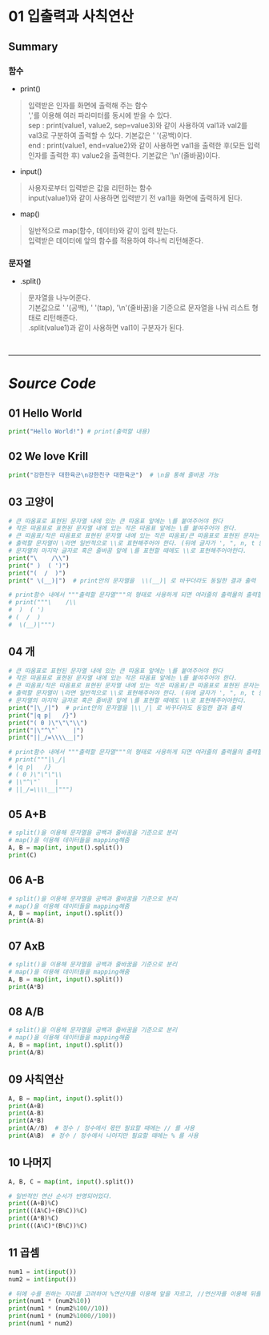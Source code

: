 
# 01 입출력과 사칙연산

## Summary

### **함수**

- print()

> 입력받은 인자를 화면에 출력해 주는 함수<br>
 ','를 이용해 여러 파라미터를 동시에 받을 수 있다.<br>
 sep : print(value1, value2, sep=value3)와 같이 사용하여 val1과 val2를 val3로 구분하여 출력할 수 있다. 기본값은 ' '(공백)이다.<br>
 end : print(value1, end=value2)와 같이 사용하면 val1을 출력한 후(모든 입력 인자를 출력한 후) value2을 출력한다. 기본값은 '\n'(줄바꿈)이다.<br>

- input()

> 사용자로부터 입력받은 값을 리턴하는 함수<br>
 input(value1)와 같이 사용하면 입력받기 전 val1을 화면에 출력하게 된다.<br>

- map()

> 일반적으로 map(함수, 데이터)와 같이 입력 받는다.<br>
 입력받은 데이터에 앞의 함수를 적용하여 하나씩 리턴해준다.<br>

### **문자열**

- .split()

> 문자열을 나누어준다.<br>
 기본값으로 ' '(공백), '    '(tap), '\n'(줄바꿈)을 기준으로 문자열을 나눠 리스트 형태로 리턴해준다.<br>
 .split(value1)과 같이 사용하면 val1이 구분자가 된다.<br>

<br>

---

# *Source Code*

## 01 Hello World

```python
print("Hello World!") # print(출력할 내용)
```

## 02 We love Krill

```python
print("강한친구 대한육군\n강한친구 대한육군")  # \n을 통해 줄바꿈 가능
```

## 03 고양이

```python
# 큰 따옴표로 표현된 문자열 내에 있는 큰 따옴표 앞에는 \를 붙여주어야 한다
# 작은 따옴표로 표현된 문자열 내에 있는 작은 따옴표 앞에는 \를 붙여주어야 한다.
# 큰 따옴표/작은 따옴표로 표현된 문자열 내에 있는 작은 따옴표/큰 따옴표로 표현된 문자는 그냥 출력된다.
# 출력할 문자열이 \라면 일반적으로 \\로 표현해주어야 한다. (뒤에 글자가 ', ", n, t 등의 표현일 수 있기때문에)
# 문자열의 마지막 글자로 혹은 줄바꿈 앞에 \를 표현할 때에도 \\로 표현해주어야한다.
print("\    /\\")
print(" )  ( ')")
print("(  /  )")
print(" \(__)|")  # print안의 문자열을  \\(__)| 로 바꾸더라도 동일한 결과 출력

# print함수 내에서 """출력할 문자열"""의 형태로 사용하게 되면 여러줄의 출력물의 출력할 수 있다.
# print("""\    /\\
#  )  ( ')
# (  /  )
#  \(__)|""")
```

## 04 개

```python
# 큰 따옴표로 표현된 문자열 내에 있는 큰 따옴표 앞에는 \를 붙여주어야 한다
# 작은 따옴표로 표현된 문자열 내에 있는 작은 따옴표 앞에는 \를 붙여주어야 한다.
# 큰 따옴표/작은 따옴표로 표현된 문자열 내에 있는 작은 따옴표/큰 따옴표로 표현된 문자는 그냥 출력된다.
# 출력할 문자열이 \라면 일반적으로 \\로 표현해주어야 한다. (뒤에 글자가 ', ", n, t 등의 표현일 수 있기때문에)
# 문자열의 마지막 글자로 혹은 줄바꿈 앞에 \를 표현할 때에도 \\로 표현해주어야한다.
print("|\_/|")  # print안의 문자열을 |\\_/| 로 바꾸더라도 동일한 결과 출력
print("|q p|   /}")
print("( 0 )\"\"\"\\")
print("|\"^\"`    |")
print("||_/=\\\\__|")

# print함수 내에서 """출력할 문자열"""의 형태로 사용하게 되면 여러줄의 출력물의 출력할 수 있다.
# print("""|\_/|
# |q p|   /}
# ( 0 )\"\"\"\\
# |\"^\"`    |
# ||_/=\\\\__|""")
```

## 05 A+B

```python
# split()을 이용해 문자열을 공백과 줄바꿈을 기준으로 분리
# map()을 이용해 데이터들을 mapping해줌
A, B = map(int, input().split())
print(C)
```

## 06 A-B

```python
# split()을 이용해 문자열을 공백과 줄바꿈을 기준으로 분리
# map()을 이용해 데이터들을 mapping해줌
A, B = map(int, input().split())
print(A-B)
```

## 07 AxB

```python
# split()을 이용해 문자열을 공백과 줄바꿈을 기준으로 분리
# map()을 이용해 데이터들을 mapping해줌
A, B = map(int, input().split())
print(A*B)
```

## 08 A/B

```python
# split()을 이용해 문자열을 공백과 줄바꿈을 기준으로 분리
# map()을 이용해 데이터들을 mapping해줌
A, B = map(int, input().split())
print(A/B)
```

## 09 사칙연산

```python
A, B = map(int, input().split())
print(A+B)
print(A-B)
print(A*B)
print(A//B)  # 정수 / 정수에서 몫만 필요할 때에는 // 를 사용
print(A%B)  # 정수 / 정수에서 나머지만 필요할 때에는 % 를 사용
```

## 10 나머지

```python
A, B, C = map(int, input().split())

# 일반적인 연산 순서가 반영되어있다.
print((A+B)%C)
print(((A%C)+(B%C))%C)
print((A*B)%C)
print(((A%C)*(B%C))%C)
```

## 11 곱셈

```python
num1 = int(input())
num2 = int(input())

# 뒤에 수를 원하는 자리를 고려하여 %연산자를 이용해 앞을 자르고, //연산자를 이용해 뒤를 잘라주었다.
print(num1 * (num2%10))
print(num1 * (num2%100//10))
print(num1 * (num2%1000//100))
print(num1 * num2)
```
